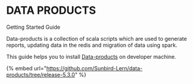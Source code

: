# DATA PRODUCTS

Getting Started Guide

Data-products is a collection of scala scripts which are used to generate reports, updating data in the redis and migration of data using spark.

This guide helps you to install [Data-products](https://github.com/Sunbird-Lern/data-products) on developer machine.

{% embed url="https://github.com/Sunbird-Lern/data-products/tree/release-5.3.0" %}
